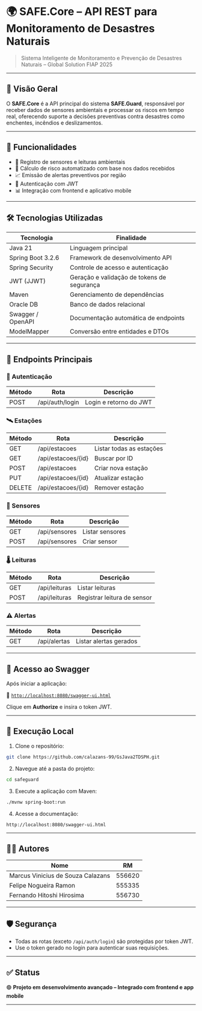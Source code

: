
# 🌍 SAFE.Core – API REST para Monitoramento de Desastres Naturais

> Sistema Inteligente de Monitoramento e Prevenção de Desastres Naturais – Global Solution FIAP 2025

---

## 🚀 Visão Geral

O **SAFE.Core** é a API principal do sistema **SAFE.Guard**, responsável por receber dados de sensores ambientais e processar os riscos em tempo real, oferecendo suporte a decisões preventivas contra desastres como enchentes, incêndios e deslizamentos.

---

## 🧠 Funcionalidades

- 📡 Registro de sensores e leituras ambientais
- 🚨 Cálculo de risco automatizado com base nos dados recebidos
- 📈 Emissão de alertas preventivos por região
- 🔐 Autenticação com JWT
- 📊 Integração com frontend e aplicativo mobile

---

## 🛠️ Tecnologias Utilizadas

| Tecnologia         | Finalidade                                 |
|--------------------|---------------------------------------------|
| Java 21            | Linguagem principal                         |
| Spring Boot 3.2.6  | Framework de desenvolvimento API            |
| Spring Security    | Controle de acesso e autenticação           |
| JWT (JJWT)         | Geração e validação de tokens de segurança  |
| Maven              | Gerenciamento de dependências               |
| Oracle DB          | Banco de dados relacional                   |
| Swagger / OpenAPI  | Documentação automática de endpoints        |
| ModelMapper        | Conversão entre entidades e DTOs            |

---

## 📑 Endpoints Principais

### 🔐 Autenticação
| Método | Rota             | Descrição              |
|--------|------------------|------------------------|
| POST   | /api/auth/login  | Login e retorno do JWT |

### 🛰️ Estações
| Método | Rota               | Descrição                      |
|--------|--------------------|--------------------------------|
| GET    | /api/estacoes      | Listar todas as estações       |
| GET    | /api/estacoes/{id} | Buscar por ID                  |
| POST   | /api/estacoes      | Criar nova estação             |
| PUT    | /api/estacoes/{id} | Atualizar estação              |
| DELETE | /api/estacoes/{id} | Remover estação                |

### 🔧 Sensores
| Método | Rota             | Descrição               |
|--------|------------------|-------------------------|
| GET    | /api/sensores    | Listar sensores         |
| POST   | /api/sensores    | Criar sensor            |

### 🌡️ Leituras
| Método | Rota             | Descrição                       |
|--------|------------------|---------------------------------|
| GET    | /api/leituras    | Listar leituras                 |
| POST   | /api/leituras    | Registrar leitura de sensor     |

### ⚠️ Alertas
| Método | Rota             | Descrição                     |
|--------|------------------|-------------------------------|
| GET    | /api/alertas     | Listar alertas gerados        |

---

## 🔐 Acesso ao Swagger

Após iniciar a aplicação:

📎 [`http://localhost:8080/swagger-ui.html`](http://localhost:8080/swagger-ui.html)

Clique em **Authorize** e insira o token JWT.

---

## 🧪 Execução Local

1. Clone o repositório:
```bash
git clone https://github.com/calazans-99/GsJava2TDSPH.git
```

2. Navegue até a pasta do projeto:
```bash
cd safeguard
```

3. Execute a aplicação com Maven:
```bash
./mvnw spring-boot:run
```

4. Acesse a documentação:
```
http://localhost:8080/swagger-ui.html
```

---

## 👨‍💻 Autores

| Nome                            | RM      |
|---------------------------------|---------|
| Marcus Vinicius de Souza Calazans | 556620 |
| Felipe Nogueira Ramon            | 555335 |
| Fernando Hitoshi Hirosima        | 556730 |

---

## 🛡️ Segurança

- Todas as rotas (exceto `/api/auth/login`) são protegidas por token JWT.
- Use o token gerado no login para autenticar suas requisições.

---

## ✅ Status

🟢 **Projeto em desenvolvimento avançado – Integrado com frontend e app mobile**

---

